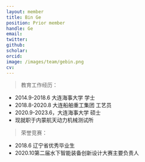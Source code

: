 ```yaml
---
layout: member
title: Bin Ge
position: Prior member
handle: Ge
email: 
twitter: 
github: 
scholar:
orcid: 
image: /images/team/gebin.png
cv: 
---
```


> 教育工作经历：

- 2014.9-2018.6 大连海事大学 学士
- 2018.8-2020.8 大连船舶重工集团 工艺员
- 2020.9-2023.6，大连海事大学 硕士
- 现就职于内蒙航天动力机械测试所

> 荣誉竞赛：

- 2018.6 辽宁省优秀毕业生
- 2020.10第二届水下智能装备创新设计大赛主要负责人